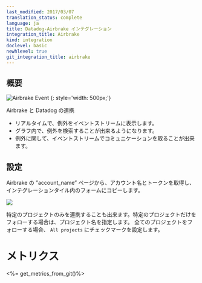 ```yaml
---
last_modified: 2017/03/07
translation_status: complete
language: ja
title: Datadog-Airbrake インテグレーション
integration_title: Airbrake
kind: integration
doclevel: basic
newhlevel: true
git_integration_title: airbrake
---
```

<!--
# Overview

![Airbrake Event](/static/images/airbrakeevent.png)
{: style='width: 500px;'}

Connect Airbrake to Datadog to:

  * See exceptions in the stream, in real time
  * Search for exceptions in your graphs
  * Discuss exceptions with your team
  -->

## 概要

![Airbrake Event](/static/images/airbrakeevent.png)
{: style='width: 500px;'}

Airbrake と Datadog の連携

* リアルタイムで、例外をイベントストリームに表示します。
* グラフ内で、例外を検索することが出来るようになります。
* 例外に関して、イベントストリームでコミュニケーションを取ることが出来ます。


<!-- # Configuration

Go to your Airbrake account page and copy your Account Name and Token into the form below.
You can either choose to follow all projects or specify a project name to follow.
If "All projects" box is ticked and a project name is specified, all projects will be followed.
 -->

## 設定

Airbrake の ”account_name” ページから、アカウント名とトークンを取得し、インテグレーションタイル内のフォームにコピーします。

![](/static/images/ja-specific/snapshot_airbrake_small.png)

特定のプロジェクトのみを連携することも出来ます。特定のプロジェクトだけをフォローする場合は、プロジェクト名を指定します。
全てのプロジェクトをフォローする場合、 `All projects` にチェックマークを設定します。

<!-- # Metrics

<%= get_metrics_from_git()%> -->

# メトリクス

<%= get_metrics_from_git()%>
